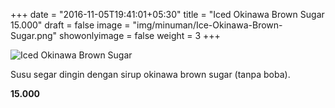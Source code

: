+++
date = "2016-11-05T19:41:01+05:30"
title = "Iced Okinawa Brown Sugar 15.000"
draft = false
image = "img/minuman/Ice-Okinawa-Brown-Sugar.png"
showonlyimage = false
weight = 3
+++

![Iced Okinawa Brown Sugar][1]

Susu segar dingin dengan sirup okinawa brown sugar (tanpa boba).

**15.000**

[1]: img/minuman/Ice-Okinawa-Brown-Sugar.png